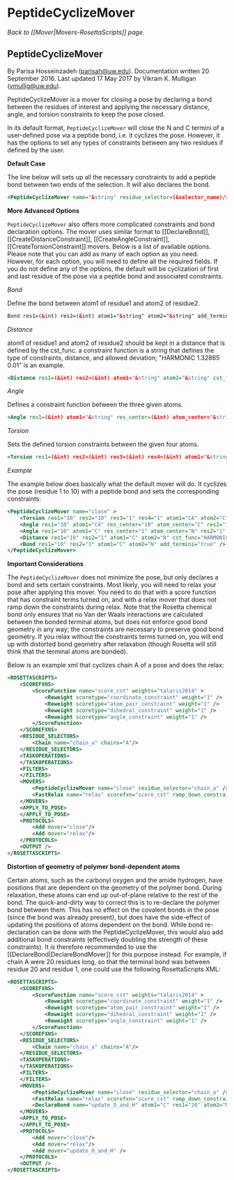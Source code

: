 # PeptideCyclizeMover
*Back to [[Mover|Movers-RosettaScripts]] page.*
## PeptideCyclizeMover
By Parisa Hosseinzadeh (parisah@uw.edu). Documentation written 20 September 2016.  Last updated 17 May 2017 by Vikram K. Mulligan (vmullig@uw.edu).

PeptideCyclizeMover is a mover for closing a pose by declaring a bond between the residues of interest and applying the necessary distance, angle, and torsion constraints to keep the pose closed. 

In its default format, `PeptideCyclizeMover` will close the N and C termini of a user-defined pose via a peptide bond, i.e. it cyclizes the pose. However, it has the options to set any types of constraints between any two residues if defined by the user.

<b>Default Case</b>

The line below will sets up all the necessary constraints to add a peptide bond between two ends of the selection. It will also declares the bond. 

```xml
<PeptideCyclizeMover name="&string" residue_selector=(&selector_name)/>
```

<b>More Advanced Options</b>

`PeptideCyclizeMover` also offers more complicated constraints and bond declaration options. The mover uses similar format to [[DeclareBond]], [[CreateDistanceConstraint]], [[CreateAngleConstraint]], [[CreateTorsionConstraint]] movers. Below is a list of available options. Please note that you can add as many of each option as you need. However, for each option, you will need to define all the required fields. If you do not define any of the options, the default will be cyclization of first and last residue of the pose via a peptide bond and associated constraints.

<i>Bond</i>

Define the bond between atom1 of residue1 and atom2 of residue2.

```xml
Bond res1=(&int) res2=(&int) atom1="&string" atom2="&string" add_termini=(&bool) />
```

<i>Distance</i>

atom1 of residue1 and atom2 of residue2 should be kept in a distance that is defined by the cst_func. a constraint function is a string that defines the type of constraints, distance, and allowed deviation; "HARMONIC 1.32865 0.01" is an example.

```xml
<Distance res1=(&int) res2=(&int) atom1="&string" atom2="&string" cst_func="&string" />
```

<i>Angle</i>

Defines a constraint function between the three given atoms.

```xml
<Angle res1=(&int) atom1="&string" res_center=(&int) atom_center="&string" res2=(&int) atom2="&string" cst_func="&string" />
```

<i>Torsion</i>

Sets the defined torsion constraints between the given four atoms.

```xml
<Torsion res1=(&int) res2=(&int) res3=(&int) res4=(&int) atom1="&string" atom2="&string" atom3="&string" atom4="&string" cst_func="&string" />
```

<i>Example</i>

The example below does basically what the default mover will do. It cyclizes the pose (residue 1 to 10) with a peptide bond and sets the corresponding constraints:

```xml
<PeptideCyclizeMover name="close" >
    <Torsion res1="10" res2="10" res3="1" res4="1" atom1="CA" atom2="C" atom3="N" atom4="CA" cst_func="CIRCULARHARMONIC 3.141592654 0.005" />
    <Angle res1="10" atom1="CA" res_center="10" atom_center="C" res2="1" atom2="N" cst_func="HARMONIC 2.01000000 0.01" />
    <Angle res1="10" atom1="C" res_center="1" atom_center="N" res2="1" atom2="CA" cst_func="HARMONIC 2.14675498 0.01" />
    <Distance res1="10" res2="1" atom1="C" atom2="N" cst_func="HARMONIC 1.32865 0.01" />
    <Bond res1="10" res2="1" atom1="C" atom2="N" add_termini="true" />
</PeptideCyclizeMover>
```

<b>Important Considerations</b>

The `PeptideCyclizeMover` does not minimize the pose, but only declares a bond and sets certain constraints. Most likely, you will need to relax your pose after applying this mover.  You need to do that with a score function that has constraint terms turned on, and with a relax mover that does not ramp down the constraints during relax.  Note that the Rosetta chemical bond only ensures that no Van der Waals interactions are calculated between the bonded terminal atoms, but does not enforce good bond geometry in any way; the constraints are necessary to preserve good bond geometry.  If you relax without the constraints terms turned on, you will end up with distorted bond geometry after relaxation (though Rosetta will still think that the terminal atoms are bonded).

Below is an example xml that cyclizes chain A of a pose and does the relax:

```xml
<ROSETTASCRIPTS>
    <SCOREFXNS>
        <ScoreFunction name="score_cst" weights="talaris2014" >
            <Reweight scoretype="coordinate_constraint" weight="1" />
            <Reweight scoretype="atom_pair_constraint" weight="1" />
            <Reweight scoretype="dihedral_constraint" weight="1" />
            <Reweight scoretype="angle_constraint" weight="1" />
        </ScoreFunction>
    </SCOREFXNS>
    <RESIDUE_SELECTORS>
        <Chain name="chain_a" chains="A"/>
    </RESIDUE_SELECTORS>
    <TASKOPERATIONS>
    </TASKOPERATIONS>
    <FILTERS>
    </FILTERS>
    <MOVERS>
        <PeptideCyclizeMover name="close" residue_selector="chain_a" />
        <FastRelax name="relax" scorefxn="score_cst" ramp_down_constraints="false" repeats="1" />
    </MOVERS>
    <APPLY_TO_POSE>
    </APPLY_TO_POSE>
    <PROTOCOLS>
        <Add mover="close"/> 
        <Add mover="relax"/>
    </PROTOCOLS>
    <OUTPUT />
</ROSETTASCRIPTS>
```

<b>Distortion of geometry of polymer bond-dependent atoms</b>

Certain atoms, such as the carbonyl oxygen and the amide hydrogen, have positions that are dependent on the geometry of the polymer bond.  During relaxation, these atoms can end up out-of-plane relative to the rest of the bond.  The quick-and-dirty way to correct this is to re-declare the polymer bond between them.  This has no effect on the covalent bonds in the pose (since the bond was already present), but does have the side-effect of updating the positions of atoms dependent on the bond.  While bond re-declaration can be done with the PeptideCyclizeMover, this would also add additional bond constraints (effectively doubling the strength of these constraints).  It is therefore recommended to use the [[DeclareBond|DeclareBondMover]] for this purpose instead.  For example, if chain A were 20 residues long, so that the terminal bond was between residue 20 and residue 1, one could use the following RosettaScripts XML:

```xml
<ROSETTASCRIPTS>
    <SCOREFXNS>
        <ScoreFunction name="score_cst" weights="talaris2014" >
            <Reweight scoretype="coordinate_constraint" weight="1" />
            <Reweight scoretype="atom_pair_constraint" weight="1" />
            <Reweight scoretype="dihedral_constraint" weight="1" />
            <Reweight scoretype="angle_constraint" weight="1" />
        </ScoreFunction>
    </SCOREFXNS>
    <RESIDUE_SELECTORS>
        <Chain name="chain_a" chains="A"/>
    </RESIDUE_SELECTORS>
    <TASKOPERATIONS>
    </TASKOPERATIONS>
    <FILTERS>
    </FILTERS>
    <MOVERS>
        <PeptideCyclizeMover name="close" residue_selector="chain_a" />
        <FastRelax name="relax" scorefxn="score_cst" ramp_down_constraints="false" repeats="1" />
        <DeclareBond name="update_O_and_H" atom1="C" res1="20" atom2="N" res2="1" />
    </MOVERS>
    <APPLY_TO_POSE>
    </APPLY_TO_POSE>
    <PROTOCOLS>
        <Add mover="close"/> 
        <Add mover="relax"/>
        <Add mover="update_O_and_H" />
    </PROTOCOLS>
    <OUTPUT />
</ROSETTASCRIPTS>
```